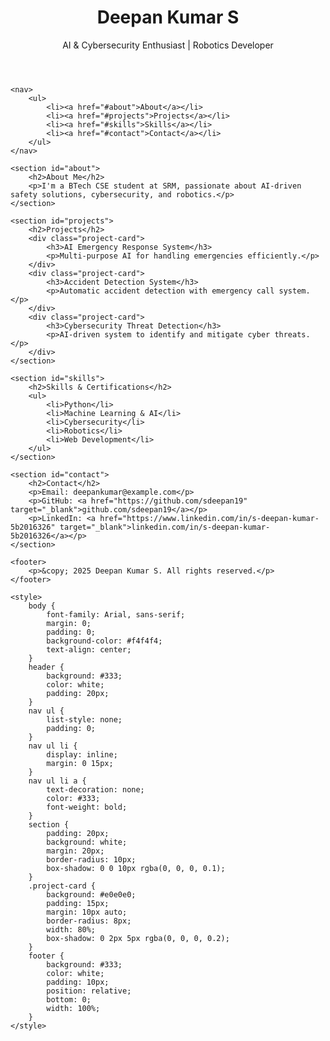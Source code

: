 <!DOCTYPE html>
<html lang="en">
<head>
    <meta charset="UTF-8">
    <meta name="viewport" content="width=device-width, initial-scale=1.0">
    <title>Deepan Kumar S - Portfolio</title>
    <link rel="stylesheet" href="styles.css">
</head>
<body>
    <header>
        <h1>Deepan Kumar S</h1>
        <p>AI & Cybersecurity Enthusiast | Robotics Developer</p>
    </header>
    
    <nav>
        <ul>
            <li><a href="#about">About</a></li>
            <li><a href="#projects">Projects</a></li>
            <li><a href="#skills">Skills</a></li>
            <li><a href="#contact">Contact</a></li>
        </ul>
    </nav>
    
    <section id="about">
        <h2>About Me</h2>
        <p>I'm a BTech CSE student at SRM, passionate about AI-driven safety solutions, cybersecurity, and robotics.</p>
    </section>
    
    <section id="projects">
        <h2>Projects</h2>
        <div class="project-card">
            <h3>AI Emergency Response System</h3>
            <p>Multi-purpose AI for handling emergencies efficiently.</p>
        </div>
        <div class="project-card">
            <h3>Accident Detection System</h3>
            <p>Automatic accident detection with emergency call system.</p>
        </div>
        <div class="project-card">
            <h3>Cybersecurity Threat Detection</h3>
            <p>AI-driven system to identify and mitigate cyber threats.</p>
        </div>
    </section>
    
    <section id="skills">
        <h2>Skills & Certifications</h2>
        <ul>
            <li>Python</li>
            <li>Machine Learning & AI</li>
            <li>Cybersecurity</li>
            <li>Robotics</li>
            <li>Web Development</li>
        </ul>
    </section>
    
    <section id="contact">
        <h2>Contact</h2>
        <p>Email: deepankumar@example.com</p>
        <p>GitHub: <a href="https://github.com/sdeepan19" target="_blank">github.com/sdeepan19</a></p>
        <p>LinkedIn: <a href="https://www.linkedin.com/in/s-deepan-kumar-5b2016326" target="_blank">linkedin.com/in/s-deepan-kumar-5b2016326</a></p>
    </section>
    
    <footer>
        <p>&copy; 2025 Deepan Kumar S. All rights reserved.</p>
    </footer>
    
    <style>
        body {
            font-family: Arial, sans-serif;
            margin: 0;
            padding: 0;
            background-color: #f4f4f4;
            text-align: center;
        }
        header {
            background: #333;
            color: white;
            padding: 20px;
        }
        nav ul {
            list-style: none;
            padding: 0;
        }
        nav ul li {
            display: inline;
            margin: 0 15px;
        }
        nav ul li a {
            text-decoration: none;
            color: #333;
            font-weight: bold;
        }
        section {
            padding: 20px;
            background: white;
            margin: 20px;
            border-radius: 10px;
            box-shadow: 0 0 10px rgba(0, 0, 0, 0.1);
        }
        .project-card {
            background: #e0e0e0;
            padding: 15px;
            margin: 10px auto;
            border-radius: 8px;
            width: 80%;
            box-shadow: 0 2px 5px rgba(0, 0, 0, 0.2);
        }
        footer {
            background: #333;
            color: white;
            padding: 10px;
            position: relative;
            bottom: 0;
            width: 100%;
        }
    </style>
</body>
</html>
